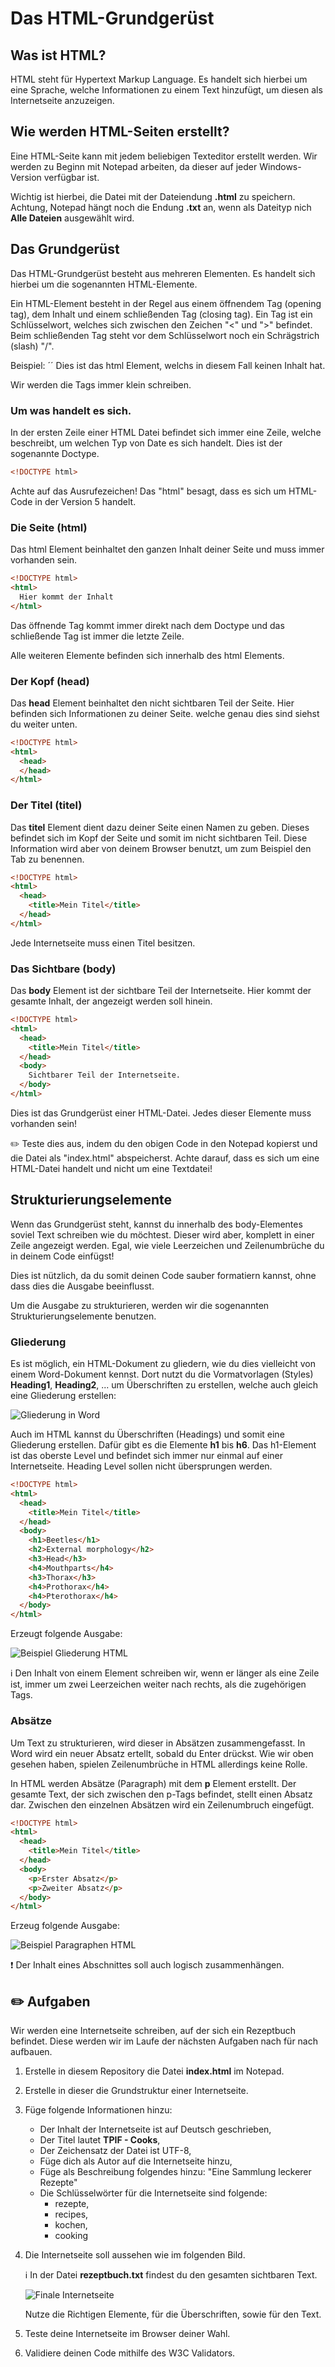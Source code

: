 # Das HTML-Grundgerüst

## Was ist HTML?

HTML steht für Hypertext Markup Language.
Es handelt sich hierbei um eine Sprache, welche Informationen zu einem Text hinzufügt, um diesen als Internetseite anzuzeigen.

## Wie werden HTML-Seiten erstellt?

Eine HTML-Seite kann mit jedem beliebigen Texteditor erstellt werden.
Wir werden zu Beginn mit Notepad arbeiten, da dieser auf jeder Windows-Version verfügbar ist.

Wichtig ist hierbei, die Datei mit der Dateiendung **.html** zu speichern.
Achtung, Notepad hängt noch die Endung **.txt** an, wenn als Dateityp nich **Alle Dateien** ausgewählt wird.

## Das Grundgerüst

Das HTML-Grundgerüst besteht aus mehreren Elementen.
Es handelt sich hierbei um die sogenannten HTML-Elemente.

Ein HTML-Element besteht in der Regel aus einem öffnendem Tag (opening tag), dem Inhalt und einem schließenden Tag (closing tag).
Ein Tag ist ein Schlüsselwort, welches sich zwischen den Zeichen "<" und ">" befindet.
Beim schließenden Tag steht vor dem Schlüsselwort noch ein Schrägstrich (slash) "/".

Beispiel: ´<html></html>´ Dies ist das html Element, welchs in diesem Fall keinen Inhalt hat.

Wir werden die Tags immer klein schreiben.

### Um was handelt es sich.

In der ersten Zeile einer HTML Datei befindet sich immer eine Zeile, welche beschreibt, um welchen Typ von Date es sich handelt.
Dies ist der sogenannte Doctype.

```html
<!DOCTYPE html>
```

Achte auf das Ausrufezeichen!
Das "html" besagt, dass es sich um HTML-Code in der Version 5 handelt.

### Die Seite (html)

Das html Element beinhaltet den ganzen Inhalt deiner Seite und muss immer vorhanden sein.
```html
<!DOCTYPE html>
<html>
  Hier kommt der Inhalt
</html>
```

Das öffnende Tag kommt immer direkt nach dem Doctype und das schließende Tag ist immer die letzte Zeile.

Alle weiteren Elemente befinden sich innerhalb des html Elements.

### Der Kopf (head)

Das **head** Element beinhaltet den nicht sichtbaren Teil der Seite.
Hier befinden sich Informationen zu deiner Seite.
welche genau dies sind siehst du weiter unten.

```html
<!DOCTYPE html>
<html>
  <head>
  </head>
</html>
```

### Der Titel (titel)

Das **titel** Element dient dazu deiner Seite einen Namen zu geben.
Dieses befindet sich im Kopf der Seite und somit im nicht sichtbaren Teil.
Diese Information wird aber von deinem Browser benutzt, um zum Beispiel den Tab zu benennen.

```html
<!DOCTYPE html>
<html>
  <head>
    <title>Mein Titel</title>
  </head>
</html>
```

Jede Internetseite muss einen Titel besitzen.

### Das Sichtbare (body)

Das **body** Element ist der sichtbare Teil der Internetseite.
Hier kommt der gesamte Inhalt, der angezeigt werden soll hinein.

```html
<!DOCTYPE html>
<html>
  <head>
    <title>Mein Titel</title>
  </head>
  <body>
    Sichtbarer Teil der Internetseite.
  </body>
</html>
```

Dies ist das Grundgerüst einer HTML-Datei.
Jedes dieser Elemente muss vorhanden sein!

✏️ Teste dies aus, indem du den obigen Code in den Notepad kopierst und die Datei als "index.html" abspeicherst.
Achte darauf, dass es sich um eine HTML-Datei handelt und nicht um eine Textdatei!

## Strukturierungselemente

Wenn das Grundgerüst steht, kannst du innerhalb des body-Elementes soviel Text schreiben wie du möchtest.
Dieser wird aber, komplett in einer Zeile angezeigt werden.
Egal, wie viele Leerzeichen und Zeilenumbrüche du in deinem Code einfügst!

Dies ist nützlich, da du somit deinen Code sauber formatiern kannst, ohne dass dies die Ausgabe beeinflusst.

Um die Ausgabe zu strukturieren, werden wir die sogenannten Strukturierungselemente benutzen.

### Gliederung

Es ist möglich, ein HTML-Dokument zu gliedern, wie du dies vielleicht von einem Word-Dokument kennst.
Dort nutzt du die Vormatvorlagen (Styles) **Heading1**, **Heading2**, ... um Überschriften zu erstellen, welche auch gleich eine Gliederung erstellen:

![Gliederung in Word](styles-word.png)

Auch im HTML kannst du Überschriften (Headings) und somit eine Gliederung erstellen.
Dafür gibt es die Elemente **h1** bis **h6**.
Das h1-Element ist das oberste Level und befindet sich immer nur einmal auf einer Internetseite.
Heading Level sollen nicht übersprungen werden.

```html
<!DOCTYPE html>
<html>
  <head>
    <title>Mein Titel</title>
  </head>
  <body>
    <h1>Beetles</h1>
    <h2>External morphology</h2>
    <h3>Head</h3>
    <h4>Mouthparts</h4>
    <h3>Thorax</h3>
    <h4>Prothorax</h4>
    <h4>Pterothorax</h4>
  </body>
</html>
```
Erzeugt folgende Ausgabe:

![Beispiel Gliederung HTML](html-headings-example.png)

ℹ️ Den Inhalt von einem Element schreiben wir, wenn er länger als eine Zeile ist, immer um zwei Leerzeichen weiter nach rechts, als die zugehörigen Tags.

### Absätze

Um Text zu strukturieren, wird dieser in Absätzen zusammengefasst.
In Word wird ein neuer Absatz ertellt, sobald du <kby>Enter</kbd> drückst.
Wie wir oben gesehen haben, spielen Zeilenumbrüche in HTML allerdings keine Rolle.

In HTML werden Absätze (Paragraph) mit dem **p** Element erstellt.
Der gesamte Text, der sich zwischen den p-Tags befindet, stellt einen Absatz dar.
Zwischen den einzelnen Absätzen wird ein Zeilenumbruch eingefügt.

```html
<!DOCTYPE html>
<html>
  <head>
    <title>Mein Titel</title>
  </head>
  <body>
    <p>Erster Absatz</p>
    <p>Zweiter Absatz</p>
  </body>
</html>
```

Erzeug folgende Ausgabe:

![Beispiel Paragraphen HTML](html-paragraph-example.png)

❗ Der Inhalt eines Abschnittes soll auch logisch zusammenhängen.


## ✏️ Aufgaben

Wir werden eine Internetseite schreiben, auf der sich ein Rezeptbuch befindet.
Diese werden wir im Laufe der nächsten Aufgaben nach für nach aufbauen.

 1. Erstelle in diesem Repository die Datei **index.html** im Notepad.
 2. Erstelle in dieser die Grundstruktur einer Internetseite.
 3. Füge folgende Informationen hinzu:
    - Der Inhalt der Internetseite ist auf Deutsch geschrieben,
    - Der Titel lautet **TPIF - Cooks**,
    - Der Zeichensatz der Datei ist UTF-8,
    - Füge dich als Autor auf die Internetseite hinzu,
    - Füge als Beschreibung folgendes hinzu: "Eine Sammlung leckerer Rezepte"
    - Die Schlüsselwörter für die Internetseite sind folgende:
        - rezepte,
        - recipes,
        - kochen,
        - cooking
 4. Die Internetseite soll aussehen wie im folgenden Bild.
    
    ℹ️ In der Datei **rezeptbuch.txt** findest du den gesamten sichtbaren Text.
    
    ![Finale Internetseite](rezeptbuch.png)

    Nutze die Richtigen Elemente, für die Überschriften, sowie für den Text.
 6. Teste deine Internetseite im Browser deiner Wahl.
 7. Validiere deinen Code mithilfe des W3C Validators.
